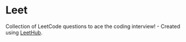 # Leet
Collection of LeetCode questions to ace the coding interview! - Created using [LeetHub](https://github.com/QasimWani/LeetHub).

